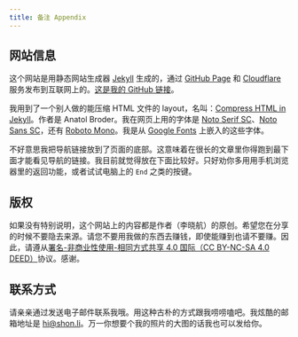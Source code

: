 ```yaml
---
title: 备注 Appendix
---
```

## 网站信息

这个网站是用静态网站生成器 [Jekyll](https://jekyllrb.com) 生成的，通过 [GitHub Page](https://pages.github.com) 和 [Cloudflare](https://www.cloudflare.com/) 服务发布到互联网上的。[这是我的 GitHub 链接](https://github.com/shon-li/shon-li.github.io/)。

我用到了一个别人做的能压缩 HTML 文件的 layout，名叫：[Compress HTML in Jekyll](https://jch.penibelst.de/)。作者是 Anatol Broder。我在网页上用的字体是 [Noto Serif SC](https://fonts.google.com/noto/specimen/Noto+Serif+SC)、[Noto Sans SC](https://fonts.google.com/noto/specimen/Noto+Sans+SC)，还有 [Roboto Mono](https://fonts.google.com/specimen/Roboto+Mono)。我是从 [Google Fonts](https://fonts.google.com) 上嵌入的这些字体。

不好意思我把导航链接放到了页面的底部。这意味着在很长的文章里你得跑到最下面才能看见导航的链接。我目前就觉得放在下面比较好。只好劝你多用用手机浏览器里的返回功能，或者试试电脑上的 `End` 之类的按键。

## 版权

如果没有特别说明，这个网站上的内容都是作者（李晓航）的原创。希望您在分享的时候不要隐去来源。请您不要用我做的东西去赚钱，即使能赚到也请不要赚。因此，请遵从[署名-非商业性使用-相同方式共享 4.0 国际（CC BY-NC-SA 4.0 DEED）](https://creativecommons.org/licenses/by-nc-sa/4.0/deed.zh)协议。感谢。

## 联系方式

请亲亲通过发送电子邮件联系我哦。用这种古朴的方式跟我唠唠嗑吧。我炫酷的邮箱地址是 hi@shon.li。万一你想要个我的照片的大图的话我也可以发给你。
